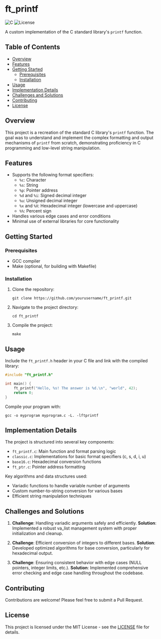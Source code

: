 # ft_printf

![C](https://img.shields.io/badge/language-C-blue.svg)
![License](https://img.shields.io/badge/license-MIT-green.svg)

A custom implementation of the C standard library's `printf` function.

## Table of Contents
- [Overview](#overview)
- [Features](#features)
- [Getting Started](#getting-started)
  - [Prerequisites](#prerequisites)
  - [Installation](#installation)
- [Usage](#usage)
- [Implementation Details](#implementation-details)
- [Challenges and Solutions](#challenges-and-solutions)
- [Contributing](#contributing)
- [License](#license)

## Overview

This project is a recreation of the standard C library's `printf` function. The goal was to understand and implement the complex formatting and output mechanisms of `printf` from scratch, demonstrating proficiency in C programming and low-level string manipulation.

## Features

- Supports the following format specifiers:
  - `%c`: Character
  - `%s`: String
  - `%p`: Pointer address
  - `%d` and `%i`: Signed decimal integer
  - `%u`: Unsigned decimal integer
  - `%x` and `%X`: Hexadecimal integer (lowercase and uppercase)
  - `%%`: Percent sign
- Handles various edge cases and error conditions
- Minimal use of external libraries for core functionality

## Getting Started

### Prerequisites

- GCC compiler
- Make (optional, for building with Makefile)

### Installation

1. Clone the repository:
   ```
   git clone https://github.com/yourusername/ft_printf.git
   ```
2. Navigate to the project directory:
   ```
   cd ft_printf
   ```
3. Compile the project:
   ```
   make
   ```

## Usage

Include the `ft_printf.h` header in your C file and link with the compiled library:

```c
#include "ft_printf.h"

int main() {
    ft_printf("Hello, %s! The answer is %d.\n", "world", 42);
    return 0;
}
```

Compile your program with:

```
gcc -o myprogram myprogram.c -L. -lftprintf
```

## Implementation Details

The project is structured into several key components:

- `ft_printf.c`: Main function and format parsing logic
- `classic.c`: Implementations for basic format specifiers (c, s, d, i, u)
- `base16.c`: Hexadecimal conversion functions
- `ft_ptr.c`: Pointer address formatting

Key algorithms and data structures used:

- Variadic functions to handle variable number of arguments
- Custom number-to-string conversion for various bases
- Efficient string manipulation techniques

## Challenges and Solutions

1. **Challenge**: Handling variadic arguments safely and efficiently.
   **Solution**: Implemented a robust va_list management system with proper initialization and cleanup.

2. **Challenge**: Efficient conversion of integers to different bases.
   **Solution**: Developed optimized algorithms for base conversion, particularly for hexadecimal output.

3. **Challenge**: Ensuring consistent behavior with edge cases (NULL pointers, integer limits, etc.).
   **Solution**: Implemented comprehensive error checking and edge case handling throughout the codebase.

## Contributing

Contributions are welcome! Please feel free to submit a Pull Request.

## License

This project is licensed under the MIT License - see the [LICENSE](LICENSE) file for details.

